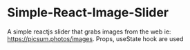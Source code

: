 # Simple-React-Image-Slider
A simple  reactjs slider that grabs images from the web ie: https://picsum.photos/images. Props, useState hook are used
